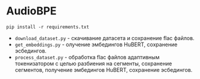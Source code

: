 # AudioBPE

```
pip install -r requirements.txt
```


- `download_dataset.py` - скачивание датасета и сохранение flac файлов.
- `get_embeddings.py` - олучение эмбедингов HuBERT, сохранение эсбедингов. 
- `process_dataset.py` - обработка flac файлов адаптивным токенизатором с целью разбиения на сегменты, сохранение сегментов, получение эмбедингов HuBERT, сохранение эсбедингов.
